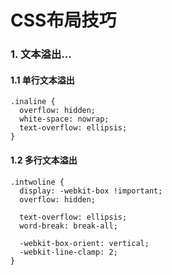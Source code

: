 # CSS布局技巧

### 1. 文本溢出...

#### 1.1 单行文本溢出

````javas
.inaline {
  overflow: hidden;
  white-space: nowrap;
  text-overflow: ellipsis;
}
````

#### 1.2 多行文本溢出

````javas
.intwoline {
  display: -webkit-box !important;
  overflow: hidden;
  
  text-overflow: ellipsis;
  word-break: break-all;
  
  -webkit-box-orient: vertical;
  -webkit-line-clamp: 2;
}
````

